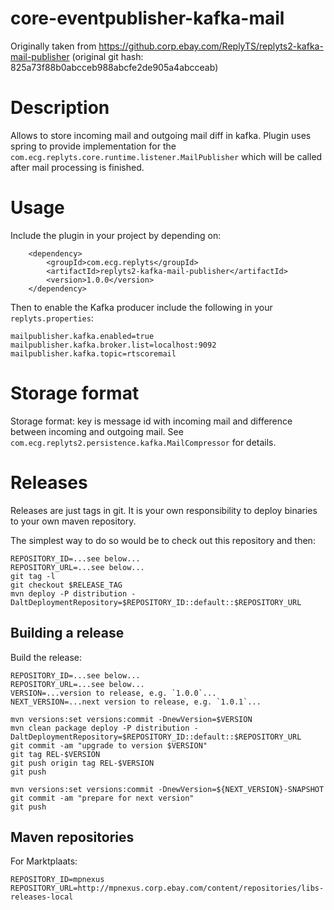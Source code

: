 # core-eventpublisher-kafka-mail

Originally taken from https://github.corp.ebay.com/ReplyTS/replyts2-kafka-mail-publisher
(original git hash: 825a73f88b0abcceb988abcfe2de905a4abcceab)

# Description

Allows to store incoming mail and outgoing mail diff in kafka.
Plugin uses spring to provide implementation for the `com.ecg.replyts.core.runtime.listener.MailPublisher` which will be called after mail processing is finished.

# Usage

Include the plugin in your project by depending on:

```
    <dependency>
        <groupId>com.ecg.replyts</groupId>
        <artifactId>replyts2-kafka-mail-publisher</artifactId>
        <version>1.0.0</version>
    </dependency>
```

Then to enable the Kafka producer include the following in your `replyts.properties`:

```
mailpublisher.kafka.enabled=true
mailpublisher.kafka.broker.list=localhost:9092
mailpublisher.kafka.topic=rtscoremail
```

# Storage format

Storage format: key is message id with incoming mail and difference between incoming and outgoing mail.
See `com.ecg.replyts2.persistence.kafka.MailCompressor` for details.


# Releases

Releases are just tags in git. It is your own responsibility to deploy binaries to your own maven repository.

The simplest way to do so would be to check out this repository and then:

```
REPOSITORY_ID=...see below...
REPOSITORY_URL=...see below...
git tag -l
git checkout $RELEASE_TAG
mvn deploy -P distribution -DaltDeploymentRepository=$REPOSITORY_ID::default::$REPOSITORY_URL
```

## Building a release

Build the release:

```
REPOSITORY_ID=...see below...
REPOSITORY_URL=...see below...
VERSION=...version to release, e.g. `1.0.0`...
NEXT_VERSION=...next version to release, e.g. `1.0.1`...

mvn versions:set versions:commit -DnewVersion=$VERSION
mvn clean package deploy -P distribution -DaltDeploymentRepository=$REPOSITORY_ID::default::$REPOSITORY_URL
git commit -am "upgrade to version $VERSION"
git tag REL-$VERSION
git push origin tag REL-$VERSION
git push

mvn versions:set versions:commit -DnewVersion=${NEXT_VERSION}-SNAPSHOT
git commit -am "prepare for next version"
git push
```

## Maven repositories

For Marktplaats:
```
REPOSITORY_ID=mpnexus
REPOSITORY_URL=http://mpnexus.corp.ebay.com/content/repositories/libs-releases-local
```
